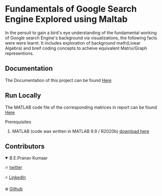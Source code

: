 
# Fundamentals of Google Search Engine Explored using Maltab

In the persuit to gain a bird's eye understanding of the fundamental working of Google search Engine's background via visualizations, the following facts were were learnt. It includes exploration of background math(Linear Algebra) and breif coding concepts to acheive equivalent Matrix/Graph representions.

  
## Documentation

The Documentation of this project can be found [Here](https://github.com/genpranav/Fundamentals-of-Google-Search-Engine/blob/main/Report.pdf)

  
## Run Locally


The MATLAB code file of the corresponding matrices in report can be found [Here](https://github.com/genpranav/Fundamentals-of-Google-Search-Engine/blob/main/Linear_Algebra.mlx)


Prerequisites


1. MATLAB (code was written in MATLAB 9.9 / R2020b)
[download here](https://in.mathworks.com/downloads/web_downloads/)




## Contributors

<details open>
<summary>B.E.Pranav Kumaar</summary>

:fire: [twitter](https://twitter.com/bepranavkumaar1)

:zap: [LinkedIn](https://www.linkedin.com/in/pranav-kumaar/)

:snowflake: [Github](https://github.com/genpranav)

</details>
